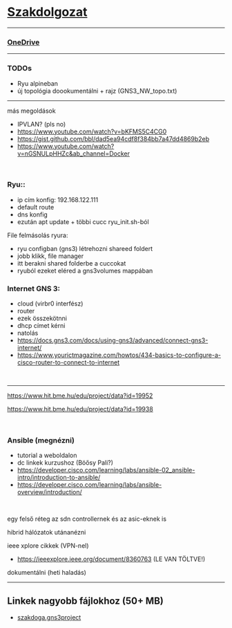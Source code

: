 # [Szakdolgozat](thesis_szabo_csaba.pdf) 

---

### [OneDrive](https://bmeedu-my.sharepoint.com/personal/dengyel_b_edu_bme_hu/_layouts/15/onedrive.aspx?id=%2Fpersonal%2Fdengyel_b_edu_bme_hu%2FDocuments%2FÖnlab&ga=1)


---

### TODOs
- Ryu alpineban
- új topológia doookumentálni + rajz (GNS3_NW_topo.txt)

---

más megoldások
- IPVLAN? (pls no)
- https://www.youtube.com/watch?v=bKFMS5C4CG0
- https://gist.github.com/bbl/dad5ea94cdf8f384bb7a47dd4869b2eb
- https://www.youtube.com/watch?v=nGSNULpHHZc&ab_channel=Docker


<br>

### Ryu::
- ip cím konfig: 192.168.122.111
- default route
- dns konfig
- ezután apt update + többi cucc ryu_init.sh-ból

File felmásolás ryura:
- ryu configban (gns3) létrehozni shareed foldert
- jobb klikk, file manager
- itt berakni shared folderbe a cuccokat
- ryuból ezeket eléred a gns3volumes mappában

### Internet GNS 3:
- cloud (virbr0 interfész)
- router
- ezek összekötnni
- dhcp címet kérni
- natolás
- https://docs.gns3.com/docs/using-gns3/advanced/connect-gns3-internet/
- https://www.yourictmagazine.com/howtos/434-basics-to-configure-a-cisco-router-to-connect-to-internet

<br>

---

https://www.hit.bme.hu/edu/project/data?id=19952

https://www.hit.bme.hu/edu/project/data?id=19938

<br>

### Ansible (megnézni)
- tutorial a weboldalon
- dc linkek kurzushoz (Böősy Pali?)
- https://developer.cisco.com/learning/labs/ansible-02_ansible-intro/introduction-to-ansible/
- https://developer.cisco.com/learning/labs/ansible-overview/introduction/

<br>

egy felső réteg az sdn controllernek és az asic-eknek is

hibrid hálózatok utánanézni

ieee xplore cikkek (VPN-nel)
- https://ieeexplore.ieee.org/document/8360763 (LE VAN TÖLTVE!)

dokumentálni (heti haladás)

---

## Linkek nagyobb fájlokhoz (50+ MB)

- [szakdoga.gns3project](https://bmeedu-my.sharepoint.com/personal/dengyel_b_edu_bme_hu/_layouts/15/onedrive.aspx?id=%2Fpersonal%2Fdengyel%5Fb%5Fedu%5Fbme%5Fhu%2FDocuments%2F%C3%96nlab%2Fszakdoga%2Egns3project&parent=%2Fpersonal%2Fdengyel%5Fb%5Fedu%5Fbme%5Fhu%2FDocuments%2F%C3%96nlab)
